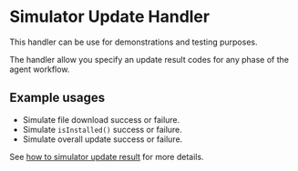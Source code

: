 # Simulator Update Handler

This handler can be use for demonstrations and testing purposes.  

The handler allow you specify an update result codes for any phase of the agent workflow.

## Example usages

- Simulate file download success or failure.
- Simulate `isInstalled()` success or failure.
- Simulate overall update success or failure.

See [how to simulator update result](../../../docs/agent-reference/how-to-simulate-update-result.md) for more details.

